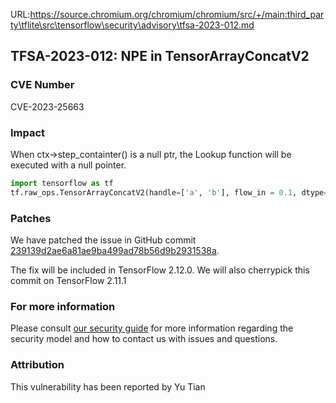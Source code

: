 URL:https://source.chromium.org/chromium/chromium/src/+/main:third_party\tflite\src\tensorflow\security\advisory\tfsa-2023-012.md
## TFSA-2023-012: NPE in TensorArrayConcatV2

### CVE Number
CVE-2023-25663

### Impact
When ctx->step_containter() is a null ptr, the Lookup function will be executed with a null pointer.
```python
import tensorflow as tf
tf.raw_ops.TensorArrayConcatV2(handle=['a', 'b'], flow_in = 0.1, dtype=tf.int32, element_shape_except0=1)
```

### Patches
We have patched the issue in GitHub commit [239139d2ae6a81ae9ba499ad78b56d9b2931538a](https://github.com/tensorflow/tensorflow/commit/239139d2ae6a81ae9ba499ad78b56d9b2931538a).

The fix will be included in TensorFlow 2.12.0. We will also cherrypick this commit on TensorFlow 2.11.1


### For more information
Please consult [our security guide](https://github.com/tensorflow/tensorflow/blob/master/SECURITY.md) for more information regarding the security model and how to contact us with issues and questions.


### Attribution
This vulnerability has been reported by Yu Tian